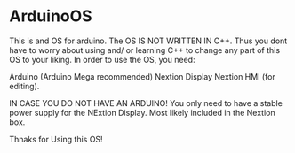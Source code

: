 # ArduinoOS
This is and OS for arduino. The OS IS NOT WRITTEN IN C++. Thus you dont have to worry about using and/ or learning C++ to change any part of this OS to your liking.  In order to use the OS, you need:

Arduino (Arduino Mega recommended)
Nextion Display
Nextion HMI (for editing). 

IN CASE YOU DO NOT HAVE AN ARDUINO!
You only need to have a stable power supply for the NExtion Display. Most likely included in the Nextion box.


Thnaks for Using this OS!
